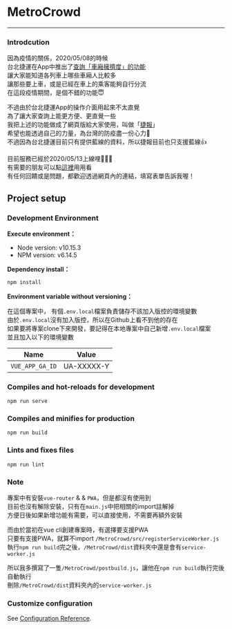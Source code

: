 # MetroCrowd
---  

### Introdcution
因為疫情的關係，2020/05/08的時候  
台北捷運在App中推出了[查詢「車廂擁擠度」的功能](https://www.bnext.com.tw/article/57610/mrt-app)   
讓大家能知道各列車上哪些車廂人比較多  
讓那些要上車，或是已經在車上的乘客能夠自行分流  
在這段疫情期間，是個不錯的功能😇  

不過由於台北捷運App的操作介面用起來不太直覺  
為了讓大家查詢上能更方便、更直覺一些  
我把上述的功能做成了網頁版給大家使用，叫做「[捷報](https://metrocrowd.online/)」  
希望也能透過自己的力量，為台灣的防疫盡一份心力💪  
不過因為台北捷運目前只有提供藍線的資料，所以捷報目前也只支援藍線👍

目前服務已經於2020/05/13上線哩🎉🎉🎉  
有需要的朋友可以點[這裡](https://metrocrowd.online/)用用看  
有任何回饋或是問題，都歡迎透過網頁內的連結，填寫表單告訴我喔！  

## Project setup

### Development Environment
**Execute environment：**
- Node version: v10.15.3
- NPM version: v6.14.5

**Dependency install：**
```bash
npm install
```

**Environment variable without versioning：**  

在這個專案中， 有個`.env.local`檔案負責儲存不該加入版控的環境變數  
由於`.env.local`沒有加入版控，所以在Github上看不到他的存在  
如果要將專案clone下來開發，要記得在本地專案中自己新增`.env.local`檔案  
並且加入以下的環境變數  

| Name        | Value           |
| ------------- |:-------------:|
| `VUE_APP_GA_ID` | UA-XXXXX-Y | 

### Compiles and hot-reloads for development
```
npm run serve
```

### Compiles and minifies for production
```
npm run build
```

### Lints and fixes files
```
npm run lint
```

### Note

專案中有安裝`vue-router` & & `PWA`，但是都沒有使用到  
目前也沒有解除安裝，只有在`main.js`中把相關的import註解掉  
方便日後如果新增功能有需要，可以直接使用，不需要再額外安裝

而由於當初在vue cli創建專案時，有選擇要支援PWA  
只要有支援PWA，就算不import `/MetroCrowd/src/registerServiceWorker.js`  
執行`npm run build`完之後，`/MetroCrowd/dist`資料夾中還是會有`service-worker.js` 

所以我多撰寫了一隻`/MetroCrowd/postbuild.js`，讓他在`npm run build`執行完後自動執行    
刪除`/MetroCrowd/dist`資料夾內的`service-worker.js`  


### Customize configuration
See [Configuration Reference](https://cli.vuejs.org/config/).
